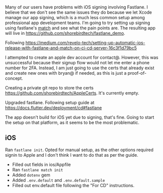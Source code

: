 Many of our users have problems with iOS signing involving Fastlane. I believe
that we don't see the same issues they do because we let Xcode manage our app
signing, which is a much less common setup among professional app development
teams. I'm going to try setting up signing using fastlane's
[match](https://docs.fastlane.tools/actions/match/) and see what the pain points
are. The resulting app will live in
https://github.com/shorebirdtech/fastlane_demo.

Following
https://medium.com/revelo-tech/setting-up-automatic-ios-release-with-fastlane-and-match-on-ci-cd-server-16c3f1d79bc5

I attempted to create an apple dev account for contact@. However, this was
unsuccessful because their signup flow would not let me enter a phone number for
2FA. Instead, I am just going to use the certs that already exist and create new
ones with bryan@ if needed, as this is just a proof-of-concept.

Creating a private git repo to store the certs
https://github.com/shorebirdtech/AppleCerts. It's currently empty.

Upgraded fastlane. Following setup guide at https://docs.flutter.dev/deployment/cd#fastlane

The app doesn't build for iOS yet due to signing, that's fine. Going to start
the setup on that platform, as it seems to be the most problematic.

## iOS

Ran `fastlane init`. Opted for manual setup, as the other options required
signin to Apple and I don't think I want to do that as per the guide.

- Filled out fields in ios/Appfile
- Ran `fastlane match init`
- Added `dotenv` gem
- Added `.env.default` and `.env.default.sample`
- Filled out env.default file following the "For CD" instructions.
